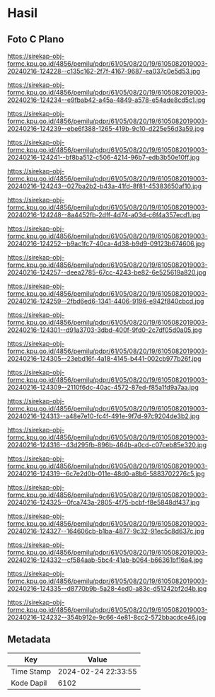 # Hasil

## Foto C Plano

https://sirekap-obj-formc.kpu.go.id/4856/pemilu/pdpr/61/05/08/20/19/6105082019003-20240216-124228--c135c162-2f7f-4167-9687-ea037c0e5d53.jpg

https://sirekap-obj-formc.kpu.go.id/4856/pemilu/pdpr/61/05/08/20/19/6105082019003-20240216-124234--e9fbab42-a45a-4849-a578-e54ade8cd5c1.jpg

https://sirekap-obj-formc.kpu.go.id/4856/pemilu/pdpr/61/05/08/20/19/6105082019003-20240216-124239--ebe6f388-1265-419b-9c10-d225e56d3a59.jpg

https://sirekap-obj-formc.kpu.go.id/4856/pemilu/pdpr/61/05/08/20/19/6105082019003-20240216-124241--bf8ba512-c506-4214-96b7-edb3b50e10ff.jpg

https://sirekap-obj-formc.kpu.go.id/4856/pemilu/pdpr/61/05/08/20/19/6105082019003-20240216-124243--027ba2b2-b43a-41fd-8f81-45383650af10.jpg

https://sirekap-obj-formc.kpu.go.id/4856/pemilu/pdpr/61/05/08/20/19/6105082019003-20240216-124248--8a4452fb-2dff-4d74-a03d-c6f4a357ecd1.jpg

https://sirekap-obj-formc.kpu.go.id/4856/pemilu/pdpr/61/05/08/20/19/6105082019003-20240216-124252--b9ac1fc7-40ca-4d38-b9d9-09123b674606.jpg

https://sirekap-obj-formc.kpu.go.id/4856/pemilu/pdpr/61/05/08/20/19/6105082019003-20240216-124257--deea2785-67cc-4243-be82-6e525619a820.jpg

https://sirekap-obj-formc.kpu.go.id/4856/pemilu/pdpr/61/05/08/20/19/6105082019003-20240216-124259--2fbd6ed6-1341-4406-9196-e942f840cbcd.jpg

https://sirekap-obj-formc.kpu.go.id/4856/pemilu/pdpr/61/05/08/20/19/6105082019003-20240216-124301--d91a3703-3dbd-400f-9fd0-2c7df05d0a05.jpg

https://sirekap-obj-formc.kpu.go.id/4856/pemilu/pdpr/61/05/08/20/19/6105082019003-20240216-124305--23ebd16f-4a18-4145-b441-002cb977b26f.jpg

https://sirekap-obj-formc.kpu.go.id/4856/pemilu/pdpr/61/05/08/20/19/6105082019003-20240216-124309--2110f6dc-40ac-4572-87ed-f85a1fd9a7aa.jpg

https://sirekap-obj-formc.kpu.go.id/4856/pemilu/pdpr/61/05/08/20/19/6105082019003-20240216-124313--a48e7e10-fc4f-491e-9f7d-97c9204de3b2.jpg

https://sirekap-obj-formc.kpu.go.id/4856/pemilu/pdpr/61/05/08/20/19/6105082019003-20240216-124316--43d295fb-896b-464b-a0cd-c07ceb85e320.jpg

https://sirekap-obj-formc.kpu.go.id/4856/pemilu/pdpr/61/05/08/20/19/6105082019003-20240216-124319--6c7e2d0b-011e-48d0-a8b6-5883702276c5.jpg

https://sirekap-obj-formc.kpu.go.id/4856/pemilu/pdpr/61/05/08/20/19/6105082019003-20240216-124325--0fca743a-2805-4f75-bcbf-f8e5848df437.jpg

https://sirekap-obj-formc.kpu.go.id/4856/pemilu/pdpr/61/05/08/20/19/6105082019003-20240216-124327--164606cb-b1ba-4877-9c32-91ec5c8d637c.jpg

https://sirekap-obj-formc.kpu.go.id/4856/pemilu/pdpr/61/05/08/20/19/6105082019003-20240216-124332--cf584aab-5bc4-41ab-b064-b66361bf16a4.jpg

https://sirekap-obj-formc.kpu.go.id/4856/pemilu/pdpr/61/05/08/20/19/6105082019003-20240216-124335--d8770b9b-5a28-4ed0-a83c-d51242bf2d4b.jpg

https://sirekap-obj-formc.kpu.go.id/4856/pemilu/pdpr/61/05/08/20/19/6105082019003-20240216-124232--354b912e-9c66-4e81-8cc2-572bbacdce46.jpg


## Metadata

| Key        | Value               |
| ---------- | ------------------- |
| Time Stamp | 2024-02-24 22:33:55 |
| Kode Dapil | 6102                |



